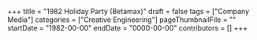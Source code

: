 +++
title = "1982 Holiday Party (Betamax)"
draft = false
tags = ["Company Media"]
categories = ["Creative Engineering"]
pageThumbnailFile = ""
startDate = "1982-00-00"
endDate = "0000-00-00"
contributors = []
+++
